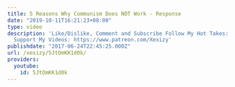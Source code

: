 ```yaml
---
title: 5 Reasons Why Communism Does NOT Work - Response
date: "2019-10-11T16:21:23+08:00"
type: video
description: 'Like/Dislike, Comment and Subscribe Follow My Hot Takes: https://twitter.com/xexizy11
  Support My Videos: https://www.patreon.com/Xexizy'
publishdate: "2017-06-24T22:45:25.000Z"
url: /xexizy/5JtOmKK1d0k/
providers:
  youtube:
    id: 5JtOmKK1d0k
---
```

